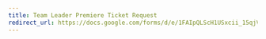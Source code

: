 ```yaml
---
title: Team Leader Premiere Ticket Request
redirect_url: https://docs.google.com/forms/d/e/1FAIpQLScH1USxcii_15qjVMKvk8Qovh0Kh0vp-FXxYRPV8hqLl-3DsQ/viewform
---
```


